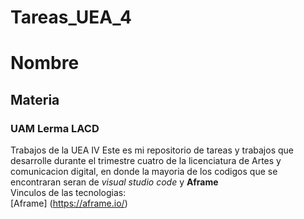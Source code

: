 # Tareas_UEA_4
# Nombre
## Materia
### UAM Lerma LACD  
Trabajos de la UEA IV
Este es mi repositorio de tareas y trabajos que desarrolle durante el trimestre cuatro de la 
licenciatura de Artes y comunicacion digital, en donde la mayoria de los codigos que se encontraran seran de *visual studio code* y 
**Aframe**   
Vinculos de las tecnologias:   
[Aframe] (https://aframe.io/) 

